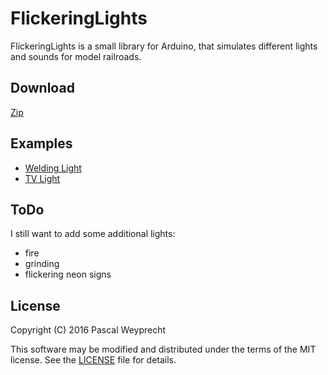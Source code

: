 # FlickeringLights

FlickeringLights is a small library for Arduino, that simulates different lights and sounds for model railroads.

## Download

[Zip](http://download.fx-world.de/FlickeringLights.zip)

## Examples

* [Welding Light](examples/SimpleWelderLight)
* [TV Light](examples/SimpleTVLight)

## ToDo

I still want to add some additional lights:

* fire
* grinding
* flickering neon signs

## License

Copyright (C) 2016 Pascal Weyprecht

This software may be modified and distributed under the terms
of the MIT license.  See the [LICENSE](LICENSE) file for details.